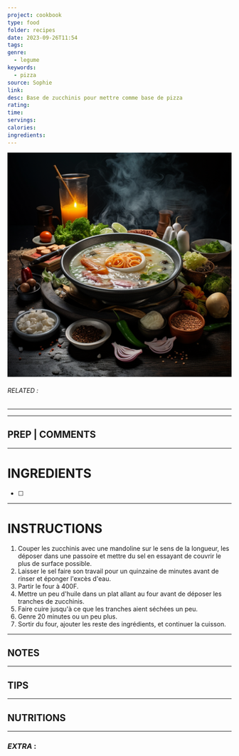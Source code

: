```yaml
---
project: cookbook
type: food
folder: recipes
date: 2023-09-26T11:54
tags: 
genre:
  - legume
keywords:
  - pizza
source: Sophie
link: 
desc: Base de zucchinis pour mettre comme base de pizza
rating: 
time: 
servings: 
calories: 
ingredients:
---
```


![IMAGE](_default.png)

###### *RELATED* : 
---


---
## PREP | COMMENTS



---
# INGREDIENTS

- [ ] 

---
# INSTRUCTIONS

1. Couper les zucchinis avec une mandoline sur le sens de la longueur, les déposer dans une passoire et mettre du sel en essayant de couvrir le plus de surface possible. 
2. Laisser le sel faire son travail pour un quinzaine de minutes avant de rinser et éponger l'excès d'eau. 
3. Partir le four à 400F. 
4. Mettre un peu d'huile dans un plat allant au four avant de déposer les tranches de zucchinis. 
5. Faire cuire jusqu'à ce que les tranches aient séchées un peu. 
6. Genre 20 minutes ou un peu plus. 
7. Sortir du four, ajouter les reste des ingrédients, et continuer la cuisson.

---
## NOTES



---
## TIPS



---
## NUTRITIONS



---
### *EXTRA* :



